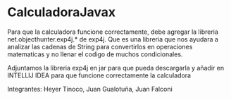 # CalculadoraJavax
Para que la calculadora funcione correctamente, debe agregar la libreria net.objecthunter.exp4j.* de exp4j. Que es una libreria que nos ayudara a analizar las cadenas de String para convertirlos en operaciones matematicas
y no llenar el codigo de muchos condicionales. 

Adjuntamos la libreria exp4j en jar para que pueda descargarla y añadir en INTELLIJ IDEA para que funcione correctamente la calculadora


Integrantes: Heyer Tinoco, Juan Gualotuña,  Juan Falconi
